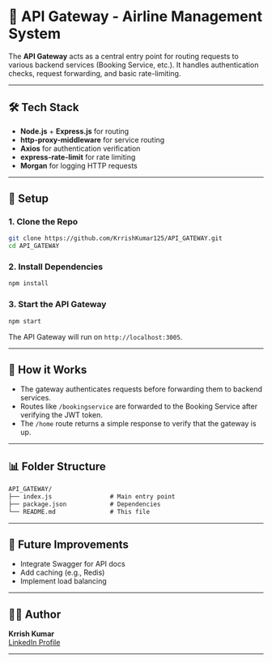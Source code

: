 # 🚪 API Gateway - Airline Management System

The **API Gateway** acts as a central entry point for routing requests to various backend services (Booking Service, etc.). It handles authentication checks, request forwarding, and basic rate-limiting.

---

## 🛠️ Tech Stack

- **Node.js** + **Express.js** for routing
- **http-proxy-middleware** for service routing
- **Axios** for authentication verification
- **express-rate-limit** for rate limiting
- **Morgan** for logging HTTP requests

---

## 🚀 Setup

### 1. Clone the Repo

```bash
git clone https://github.com/KrrishKumar125/API_GATEWAY.git
cd API_GATEWAY
```

### 2. Install Dependencies

```bash
npm install
```

### 3. Start the API Gateway

```bash
npm start
```

The API Gateway will run on `http://localhost:3005`.

---

## 🧪 How it Works

- The gateway authenticates requests before forwarding them to backend services.
- Routes like `/bookingservice` are forwarded to the Booking Service after verifying the JWT token.
- The `/home` route returns a simple response to verify that the gateway is up.

---

## 📊 Folder Structure

```md
API_GATEWAY/
├── index.js                # Main entry point
├── package.json            # Dependencies
└── README.md               # This file
```

---

## 🔮 Future Improvements

- Integrate Swagger for API docs
- Add caching (e.g., Redis)
- Implement load balancing

---

## 🙋‍♂️ Author

**Krrish Kumar**  
[LinkedIn Profile](https://www.linkedin.com/in/krrishkumar125/)

---
